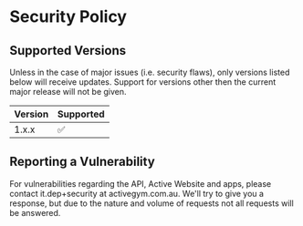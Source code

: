 # Security Policy

## Supported Versions
Unless in the case of major issues (i.e. security flaws), only versions listed below will receive updates. Support for versions other then the current major release will not be given.

| Version | Supported          |
| ------- | ------------------ |
| 1.x.x   | :white_check_mark: |

## Reporting a Vulnerability

For vulnerabilities regarding the API, Active Website and apps, please contact it.dep+security at activegym.com.au. We'll try to give you a response, but due to the nature and volume of requests not all requests will be answered.
